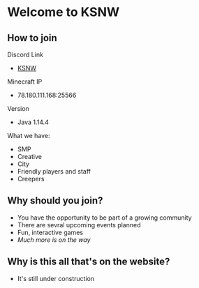 # Welcome to KSNW

## How to join

Discord Link
* [KSNW](https://discord.gg/jDCTrmD)


Minecraft IP
* 78.180.111.168:25566
 
 
 Version
 * Java 1.14.4

What we have:
* SMP
* Creative
* City
* Friendly players and staff
* Creepers


## Why should you join?

* You have the opportunity to be part of a growing community
* There are sevral upcoming events planned
* Fun, interactive games
* *Much more is on the way*


## Why is this all that's on the website?

* It's still under construction